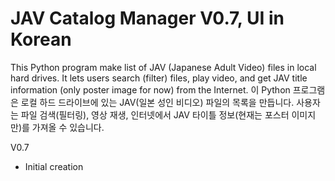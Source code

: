 # JAV Catalog Manager V0.7, UI in Korean
This Python program make list of JAV (Japanese Adult Video) files in local hard drives.
It lets users search (filter) files, play video,
and get JAV title information (only poster image for now) from the Internet.
이 Python 프로그램은 로컬 하드 드라이브에 있는 JAV(일본 성인 비디오) 파일의 목록을 만듭니다.
사용자는 파일 검색(필터링), 영상 재생, 인터넷에서 JAV 타이틀 정보(현재는 포스터 이미지만)를 가져올 수 있습니다.

V0.7
- Initial creation

